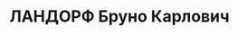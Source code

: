 ---
title: ЛАНДОРФ Бруно Карлович
description: "Род. в 1898, г. Ленинград, немец, б/п. Проживал: Карельская АССР, Кондопожский\
  \ р-н, Кондопога. Главный инженер, бумкомбинат \n  Обв. по ст. 58-6-10-11. Приговор:\
  \ НКВД СССР, 21.01.1938 – ВМН. Расстрелян 17.02.1938, Ленинград, Левашовская пустошь.\
  \ \n  Сведений о реабилитации нет"
---